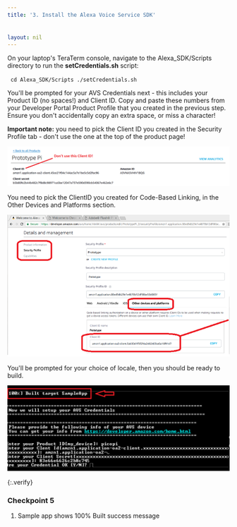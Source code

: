 ```yaml
---
title: '3. Install the Alexa Voice Service SDK'


layout: nil
---
```


On your laptop's TeraTerm console, navigate to the Alexa_SDK/Scripts directory to run the **setCredentials.sh** script:

`
cd Alexa_SDK/Scripts
./setCredentials.sh`


You'll be prompted for your AVS Credentials next - this includes your Product ID (no spaces!) and Client ID.  Copy and paste these numbers from your Developer Portal Product Profile that you created in the previous step.  Ensure you don't accidentally copy an extra space, or miss a character!

**Important note:**  you need to pick the Client ID you created in the Security Profile tab - don't use the one at the top of the product page!

![AppBuilt](assets/ClientIDfail.PNG)

You need to pick the ClientID you created for Code-Based Linking, in the Other Devices and Platforms section.

![AppBuilt](assets/NXPCBL.PNG)


You'll be prompted for your choice of locale, then you should be ready to build.

![AppBuilt](assets/AppBuilt.PNG)

{:.verify}
### Checkpoint 5

1. Sample app shows 100% Built success message
  
